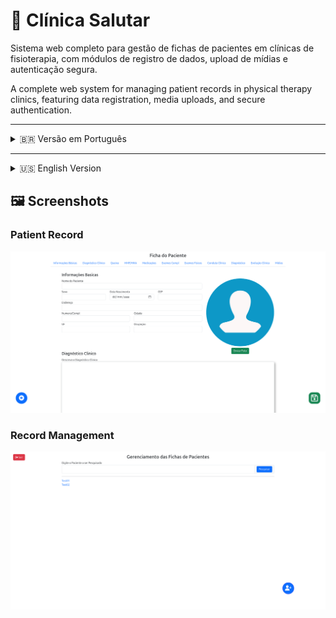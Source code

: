 # 🏥 Clínica Salutar

Sistema web completo para gestão de fichas de pacientes em clínicas de fisioterapia, com módulos de registro de dados, upload de mídias e autenticação segura.

A complete web system for managing patient records in physical therapy clinics, featuring data registration, media uploads, and secure authentication.

---

<details>
<summary>🇧🇷 Versão em Português</summary>

## 📋 Sobre o Projeto

A Clínica Salutar é um sistema de gestão de pacientes desenvolvido para clínicas de fisioterapia. Ele permite o registro detalhado de fichas de pacientes, acompanhamento clínico com histórico e upload de fotos/vídeos para documentação.

## 🚀 Tecnologias Utilizadas

Este projeto é uma aplicação full-stack composta por um backend, um frontend e um banco de dados, orquestrados com Docker Compose:

* **Backend:** Java 17 com Spring Boot (v3.5.0)
    * Spring Security (Autenticação JWT, BCrypt para senhas)
    * Spring Data JPA (Persistência de dados)
    * JJWT (JSON Web Token)
* **Frontend:** Angular (v17.x.x)
    * Bootstrap 5 (Layout e componentes)
    * Font Awesome (Ícones)
* **Banco de Dados:** MySQL 8
* **Containerização:** Docker e Docker Compose
* **Servidor Web (Frontend):** Nginx (servindo a aplicação Angular compilada)

## 🔑 Funcionalidades Principais

* **Login de Usuário:** Sistema de autenticação seguro com geração de token JWT.
    * **Usuário Padrão (Admin):** `admin`
    * **Senha Padrão:** `1234`
* **Gestão de Fichas de Pacientes:**
    * Cadastro completo de informações básicas (nome, data de nascimento, endereço, etc.).
    * Registro de histórico clínico detalhado (diagnóstico clínico, queixa principal, medicações, exames, etc.).
* **Preenchimento Automático de Endereço:** Conexão com a API do ViaCEP para preencher automaticamente informações de endereço (logradouro, cidade, estado) a partir do CEP.
* **Upload e Gestão de Mídias:**
    * Upload de fotos e vídeos associados à ficha do paciente.
    * Visualização de mídias anexadas.
    * (Configurado para salvar as mídias em um volume Docker persistente).

## 💡 Como Rodar o Projeto

Este projeto utiliza Docker Compose para simplificar a configuração do ambiente. Certifique-se de ter o [Docker Desktop](https://www.docker.com/products/docker-desktop/) (ou Docker Engine e Docker Compose no Linux) instalado e em execução.

1.  **Clone o Repositório:**
    ```bash
    git clone [https://github.com/ViniciusTeixeira-Dev/Clinica-Salutar.git](https://github.com/ViniciusTeixeira-Dev/Clinica-Salutar.git)
    cd Clinica-Salutar
    ```

2.  **Inicie os Contêineres (Build e Execução):**
    Na pasta raiz do projeto (`Clinica-Salutar`), execute os seguintes comandos:
    * **Pare e remova qualquer instância anterior e volumes de dados (isso garantirá um banco de dados limpo e o script SQL será executado):**
        ```bash
        docker compose down -v
        ```
    * **Construa as imagens do Docker (backend e frontend). Use `--no-cache` para garantir um build limpo na primeira vez ou após mudanças importantes:**
        ```bash
        docker compose build --no-cache
        ```
    * **Inicie todos os serviços em segundo plano:**
        ```bash
        docker compose up -d
        ```

3.  **Acesse a Aplicação:**
    * Abra seu navegador e acesse: `http://localhost:4200`
    * Faça login com:
        * **Usuário:** `admin`
        * **Senha:** `1234`


## 🛣️ Estrutura de Rotas (Exemplos da API Backend)

| Método | Endpoint                    | Descrição                                                                      |
|--------|-----------------------------|--------------------------------------------------------------------------------|
| POST   | `/`                         | Autentica o usuário e retorna um token JWT.                                    |
| GET    | `/main`                     | Rota principal para visualização e navegação das fichas de pacientes.          |
| POST   | `/fichas/NOVA`              | Cadastra uma nova ficha de paciente.                                           |
| PUT    | `/fichas/{id}`              | Atualiza uma ficha de paciente existente pelo ID.                              |
| GET    | `/fichas/{id}`              | Busca uma ficha de paciente pelo ID.                                           |


</details>

---

<details>
<summary>🇺🇸 English Version</summary>

## 📋 About the Project

Clinica Salutar is a patient management system developed for physical therapy clinics. It allows for detailed patient record keeping, clinical tracking with history, and photo/video uploads for documentation.

## 🚀 Technologies Used

This project is a full-stack application composed of a backend, a frontend, and a database, orchestrated with Docker Compose:

* **Backend:** Java 17 with Spring Boot (v3.5.0)
    * Spring Security (JWT Authentication, BCrypt for passwords)
    * Spring Data JPA (Data Persistence)
    * JJWT (JSON Web Token)
* **Frontend:** Angular (v17.x.x)
    * Bootstrap 5 (Layout and components)
    * Font Awesome (Icons)
* **Database:** MySQL 8
* **Containerization:** Docker and Docker Compose
* **Web Server (Frontend):** Nginx (serving the compiled Angular application)

## 🔑 Key Features

* **User Login:** Secure authentication system with JWT token generation.
    * **Default Admin User:** `admin`
    * **Default Password:** `1234`
* **Patient Record Management:**
    * Comprehensive registration of basic information (name, date of birth, address, etc.).
    * Detailed clinical history recording (clinical diagnosis, main complaint, medications, exams, etc.).
* **Automatic Address Filling:** Connection with the ViaCEP API to automatically fill in address information (street, city, state) based on the CEP (ZIP code).
* **Media Upload and Management:**
    * Upload photos and videos associated with the patient's record.
    * Viewing of attached media.
    * (Configured to save media to a persistent Docker volume).

## 💡 How to Run the Project

This project uses Docker Compose to simplify environment setup. Ensure you have [Docker Desktop](https://www.docker.com/products/docker-desktop/) (or Docker Engine and Docker Compose on Linux) installed and running.

1.  **Clone the Repository:**
    ```bash
    git clone [https://github.com/ViniciusTeixeira-Dev/Clinica-Salutar.git](https://github.com/ViniciusTeixeira-Dev/Clinica-Salutar.git)
    cd Clinica-Salutar
    ```

2.  **Start the Containers (Build and Run):**
    In the project root directory (`Clinica-Salutar`), execute the following commands:
    * **Stop and remove any previous instances and data volumes (this ensures a clean database and the SQL script will run):**
        ```bash
        docker compose down -v
        ```
    * **Build the Docker images (backend and frontend). Use `--no-cache` to ensure a clean build the first time or after significant changes:**
        ```bash
        docker compose build --no-cache
        ```
    * **Start all services in detached mode:**
        ```bash
        docker compose up -d
        ```

3.  **Access the Application:**
    * Open your browser and navigate to: `http://localhost:4200`
    * Log in with:
        * **Username:** `admin`
        * **Password:** `1234`

4.  **Test Uploads:**
    * After logging in, test uploading images/media. They should be saved and displayed correctly.

## 🛣️ API Routes (Backend Examples)

| Method | Endpoint                    | Description                                                            |
|--------|-----------------------------|------------------------------------------------------------------------|
| POST   | `/login`                    | Authenticates the user and returns a JWT token.                        |
| GET    | `/main`                     | Main route for viewing and navigating patient records.                 |
| POST   | `/fichas/NOVA`              | Registers a new patient record.                                        |
| PUT    | `/fichas/{id}`              | Updates an existing patient record by ID.                              |
| GET    | `/fichas/{id}`              | Retrieves a patient record by ID.                                      |

</details>

## 🖼️ Screenshots

### Patient Record
![Patient Record](screenshots/ficha.png)

### Record Management
![Record Management](screenshots/gerenciamentoFicha.png)
